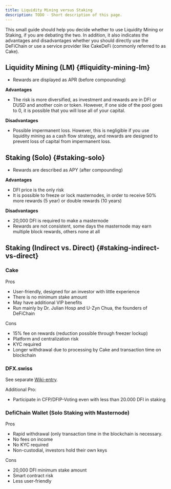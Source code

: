 ```yaml
---
title: Liquidity Mining versus Staking
description: TODO - Short description of this page.
---
```


This small guide should help you decide whether to use Liquidity Mining or Staking, if you are debating the two. In addition, it also indicates the advantages and disadvantages whether you should directly use the DeFiChain or use a service provider like CakeDeFi (commonly referred to as Cake).

## Liquidity Mining (LM) {#liquidity-mining-lm}

- Rewards are displayed as APR (before compounding)

**Advantages**

- The risk is more diversified, as investment and rewards are in DFI or DUSD and another coin or token. However, if one side of the pool goes to 0, it is possible that you will lose all of your capital.

**Disadvantages**

- Possible impermanent loss. However, this is negligible if you use liquidity mining as a cash flow strategy, and rewards are designed to prevent loss of capital from impermanent loss.

## Staking (Solo) {#staking-solo}

- Rewards are described as APY (after compounding)

**Advantages**

- DFI price is the only risk
- It is possible to freeze or lock masternodes, in order to receive 50% more rewards (5 year) or double rewards (10 years)

**Disadvantages**

- 20,000 DFI is required to make a masternode
- Rewards are not consistent, some days the masternode may earn multiple block rewards, others none at all

## Staking (Indirect vs. Direct) {#staking-indirect-vs-direct}

### Cake

Pros

- User-friendly, designed for an investor with little experience
- There is no minimum stake amount
- May have additional VIP benefits
- Run mainly by Dr. Julian Hosp and U-Zyn Chua, the founders of DeFiChain

Cons

- 15% fee on rewards (reduction possible through freezer lockup)
- Platform and centralization risk
- KYC required
- Longer withdrawal due to processing by Cake and transaction time on blockchain

### DFX.swiss

See separate [Wiki-entry](./DFX_FAQ.md#staking-at-dfx).

Additional Pro:

- Participate in CFP/DFIP-Voting even with less than 20.000 DFI in staking

### DefiChain Wallet (Solo Staking with Masternode)

Pros

- Rapid withdrawal (only transaction time in the blockchain is necessary.
- No fees on income
- No KYC required
- Non-custodial, investors hold their own keys

Cons

- 20,000 DFI minimum stake amount
- Smart contract risk
- Less user-friendly

